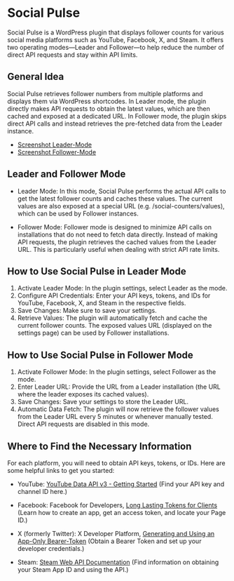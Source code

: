 # Social Pulse
Social Pulse is a WordPress plugin that displays follower counts for various social media platforms such as YouTube, Facebook, X, and Steam. It offers two operating modes—Leader and Follower—to help reduce the number of direct API requests and stay within API limits.

## General Idea
Social Pulse retrieves follower numbers from multiple platforms and displays them via WordPress shortcodes. In Leader mode, the plugin directly makes API requests to obtain the latest values, which are then cached and exposed at a dedicated URL. In Follower mode, the plugin skips direct API calls and instead retrieves the pre-fetched data from the Leader instance.
* [Screenshot Leader-Mode](assets/screenshot-leader-mode.png)
* [Screenshot Follower-Mode](assets/screenshot-follower-mode.png)

## Leader and Follower Mode
* Leader Mode:
In this mode, Social Pulse performs the actual API calls to get the latest follower counts and caches these values. The current values are also exposed at a special URL (e.g. /social-counters/values), which can be used by Follower instances.

* Follower Mode:
Follower mode is designed to minimize API calls on installations that do not need to fetch data directly. Instead of making API requests, the plugin retrieves the cached values from the Leader URL. This is particularly useful when dealing with strict API rate limits.

## How to Use Social Pulse in Leader Mode
1. Activate Leader Mode:
In the plugin settings, select Leader as the mode.
2. Configure API Credentials:
Enter your API keys, tokens, and IDs for YouTube, Facebook, X, and Steam in the respective fields.
3. Save Changes:
Make sure to save your settings.
4. Retrieve Values:
The plugin will automatically fetch and cache the current follower counts. The exposed values URL (displayed on the settings page) can be used by Follower installations.

## How to Use Social Pulse in Follower Mode
1. Activate Follower Mode:
In the plugin settings, select Follower as the mode.
2. Enter Leader URL:
Provide the URL from a Leader installation (the URL where the leader exposes its cached values).
3. Save Changes:
Save your settings to store the Leader URL.
4. Automatic Data Fetch:
The plugin will now retrieve the follower values from the Leader URL every 5 minutes or whenever manually tested. Direct API requests are disabled in this mode.

## Where to Find the Necessary Information
For each platform, you will need to obtain API keys, tokens, or IDs. Here are some helpful links to get you started:

* YouTube:
[YouTube Data API v3 - Getting Started](https://developers.google.com/youtube/v3/getting-started)
(Find your API key and channel ID here.)

* Facebook:
Facebook for Developers, [Long Lasting Tokens for Clients](https://developers.facebook.com/docs/facebook-login/guides/access-tokens/get-long-lived/#long-via-code)
(Learn how to create an app, get an access token, and locate your Page ID.)

* X (formerly Twitter):
X Developer Platform, [Generating and Using an App-Only Bearer-Token](https://docs.x.com/resources/fundamentals/authentication/oauth-2-0/bearer-tokens)
(Obtain a Bearer Token and set up your developer credentials.)

* Steam:
[Steam Web API Documentation](https://steamcommunity.com/dev)
(Find information on obtaining your Steam App ID and using the API.)